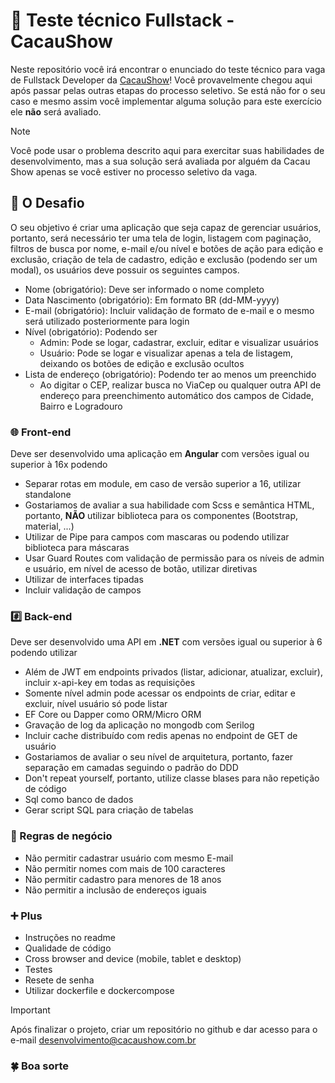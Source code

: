 # :memo: Teste técnico Fullstack - CacauShow
Neste repositório você irá encontrar o enunciado do teste técnico para vaga de Fullstack Developer da [CacauShow](https://www.cacaushow.com.br/para-sua-empresa/para-sua-empresa.html)!
Você provavelmente chegou aqui após passar pelas outras etapas do processo seletivo. Se está não for o seu caso e mesmo assim você implementar alguma solução para este exercício ele **não** será avaliado.

> [!NOTE]
> Você pode usar o problema descrito aqui para exercitar suas habilidades de desenvolvimento, mas a sua solução será avaliada por alguém da Cacau Show apenas se você estiver no processo seletivo da vaga.

## :rotating_light: O Desafio
O seu objetivo é criar uma aplicação que seja capaz de gerenciar usuários, portanto, será necessário ter uma tela de login, listagem com paginação, filtros de busca por nome, e-mail e/ou nível e botões de ação para edição e exclusão, criação de tela de cadastro, edição e exclusão (podendo ser um modal), os usuários deve possuir os seguintes campos.
  - Nome (obrigatório): Deve ser informado o nome completo
  - Data Nascimento (obrigatório): Em formato BR (dd-MM-yyyy)
  - E-mail (obrigatório): Incluir validação de formato de e-mail e o mesmo será utilizado posteriormente para login
  - Nível (obrigatório): Podendo ser
    - Admin: Pode se logar, cadastrar, excluir, editar e visualizar usuários
    - Usuário: Pode se logar e visualizar apenas a tela de listagem, deixando os botões de edição e exclusão ocultos
  - Lista de endereço (obrigatório): Podendo ter ao menos um preenchido
    - Ao digitar o CEP, realizar busca no ViaCep ou qualquer outra API de endereço para preenchimento automático dos campos de Cidade, Bairro e Logradouro

### :globe_with_meridians: Front-end
Deve ser desenvolvido uma aplicação em **Angular** com versões igual ou superior à 16x podendo
  - Separar rotas em module, em caso de versão superior a 16, utilizar standalone
  - Gostariamos de avaliar a sua habilidade com Scss e semântica HTML, portanto, **NÃO** utilizar biblioteca para os componentes (Bootstrap, material, ...)
  - Utilizar de Pipe para campos com mascaras ou podendo utilizar biblioteca para máscaras
  - Usar Guard Routes com validação de permissão para os níveis de admin e usuário, em nível de acesso de botão, utilizar diretivas
  - Utilizar de interfaces tipadas
  - Incluir validação de campos
  
### :hash: Back-end
Deve ser desenvolvido uma API em **.NET** com versões igual ou superior à 6 podendo utilizar
  - Além de JWT em endpoints privados (listar, adicionar, atualizar, excluir), incluir x-api-key em todas as requisições
  - Somente nível admin pode acessar os endpoints de criar, editar e excluir, nível usuário só pode listar
  - EF Core ou Dapper como ORM/Micro ORM
  - Gravação de log da aplicação no mongodb com Serilog
  - Incluir cache distribuído com redis apenas no endpoint de GET de usuário 
  - Gostariamos de avaliar o seu nível de arquitetura, portanto, fazer separação em camadas seguindo o padrão do DDD
  - Don't repeat yourself, portanto, utilize classe blases para não repetição de código
  - Sql como banco de dados
  - Gerar script SQL para criação de tabelas

### :page_facing_up: Regras de negócio
  - Não permitir cadastrar usuário com mesmo E-mail
  - Não permitir nomes com mais de 100 caracteres
  - Não permitir cadastro para menores de 18 anos
  - Não permitir a inclusão de endereços iguais

### :heavy_plus_sign: Plus 
- Instruções no readme
- Qualidade de código
- Cross browser and device (mobile, tablet e desktop)
- Testes
- Resete de senha
- Utilizar dockerfile e dockercompose

> [!IMPORTANT]
> Após finalizar o projeto, criar um repositório no github e dar acesso para o e-mail desenvolvimento@cacaushow.com.br

### :four_leaf_clover: Boa sorte
<!-- 
> [!NOTE]
> Useful information that users should know, even when skimming content.

> [!TIP]
> Helpful advice for doing things better or more easily.

> [!IMPORTANT]
> Key information users need to know to achieve their goal.

> [!WARNING]
> Urgent info that needs immediate user attention to avoid problems.

> [!CAUTION]
> Advises about risks or negative outcomes of certain actions. -->
